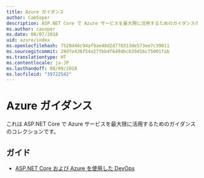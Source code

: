 ```yaml
---
title: Azure ガイダンス
author: CamSoper
description: ASP.NET Core で Azure サービスを最大限に活用するためのガイダンスのコレクション。
ms.author: casoper
ms.date: 08/07/2018
uid: azure/index
ms.openlocfilehash: 7520d46c94af9ae48d2d770313de573ee7c39811
ms.sourcegitcommit: 29dfe436f54a27fbb4f6494bc639d16c75001fab
ms.translationtype: HT
ms.contentlocale: ja-JP
ms.lasthandoff: 08/09/2018
ms.locfileid: "39722542"
---
```

# <a name="azure-guidance"></a>Azure ガイダンス

これは ASP.NET Core で Azure サービスを最大限に活用するためのガイダンスのコレクションです。

## <a name="guides"></a>ガイド

* [ASP.NET Core および Azure を使用した DevOps](xref:azure/devops/index)
